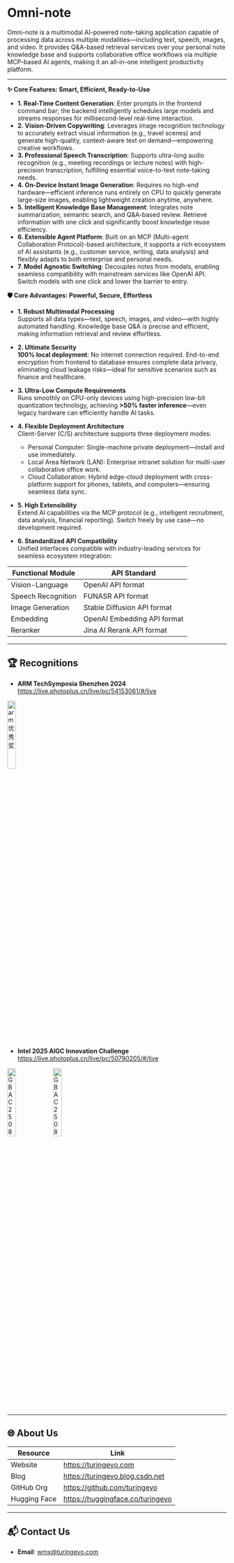 # Omni-note  
Omni-note is a multimodal AI-powered note-taking application capable of processing data across multiple modalities—including text, speech, images, and video. It provides Q&A-based retrieval services over your personal note knowledge base and supports collaborative office workflows via multiple MCP-based AI agents, making it an all-in-one intelligent productivity platform.

---

**✨ Core Features: Smart, Efficient, Ready-to-Use**  
- **1. Real-Time Content Generation**: Enter prompts in the frontend command bar; the backend intelligently schedules large models and streams responses for millisecond-level real-time interaction.  
- **2. Vision-Driven Copywriting**: Leverages image recognition technology to accurately extract visual information (e.g., travel scenes) and generate high-quality, context-aware text on demand—empowering creative workflows.  
- **3. Professional Speech Transcription**: Supports ultra-long audio recognition (e.g., meeting recordings or lecture notes) with high-precision transcription, fulfilling essential voice-to-text note-taking needs.  
- **4. On-Device Instant Image Generation**: Requires no high-end hardware—efficient inference runs entirely on CPU to quickly generate large-size images, enabling lightweight creation anytime, anywhere.  
- **5. Intelligent Knowledge Base Management**: Integrates note summarization, semantic search, and Q&A-based review. Retrieve information with one click and significantly boost knowledge reuse efficiency.  
- **6. Extensible Agent Platform**: Built on an MCP (Multi-agent Collaboration Protocol)-based architecture, it supports a rich ecosystem of AI assistants (e.g., customer service, writing, data analysis) and flexibly adapts to both enterprise and personal needs.  
- **7. Model Agnostic Switching**: Decouples notes from models, enabling seamless compatibility with mainstream services like OpenAI API. Switch models with one click and lower the barrier to entry.


**🛡️ Core Advantages: Powerful, Secure, Effortless**  
- **1. Robust Multimodal Processing**  
  Supports all data types—text, speech, images, and video—with highly automated handling. Knowledge base Q&A is precise and efficient, making information retrieval and review effortless.  

- **2. Ultimate Security**  
  **100% local deployment**: No internet connection required. End-to-end encryption from frontend to database ensures complete data privacy, eliminating cloud leakage risks—ideal for sensitive scenarios such as finance and healthcare.  

- **3. Ultra-Low Compute Requirements**  
  Runs smoothly on CPU-only devices using high-precision low-bit quantization technology, achieving **>50% faster inference**—even legacy hardware can efficiently handle AI tasks.  

- **4. Flexible Deployment Architecture**  
  Client-Server (C/S) architecture supports three deployment modes:  
    - Personal Computer: Single-machine private deployment—install and use immediately.  
    - Local Area Network (LAN): Enterprise intranet solution for multi-user collaborative office work.  
    - Cloud Collaboration: Hybrid edge-cloud deployment with cross-platform support for phones, tablets, and computers—ensuring seamless data sync.  

- **5. High Extensibility**  
  Extend AI capabilities via the MCP protocol (e.g., intelligent recruitment, data analysis, financial reporting). Switch freely by use case—no development required.  

- **6. Standardized API Compatibility**  
  Unified interfaces compatible with industry-leading services for seamless ecosystem integration:

| Functional Module       | API Standard               |
|-------------------------|----------------------------|
| Vision-Language    | OpenAI API format          |
| Speech Recognition      | FUNASR API format          |
| Image Generation        | Stable Diffusion API format|
| Embedding          | OpenAI Embedding API format|
| Reranker           | Jina AI Rerank API format  |

---

## 🏆 Recognitions

- **ARM TechSymposia Shenzhen 2024**  
  https://live.photoplus.cn/live/pc/54153061/#/live
<img width="20%" height="20%" alt="arm优秀奖" src="https://github.com/user-attachments/assets/2cf0f787-35ae-48a4-877b-952173c55fed" />

- **Intel 2025 AIGC Innovation Challenge**  
https://live.photoplus.cn/live/pc/50790205/#/live

<img width="20%" height="20%" alt="GBAC250800956841" src="https://github.com/user-attachments/assets/8cb7153b-3d58-43f8-8e34-bdfc458cf7de" />

<img width="20%" height="20%" alt="GBAC250800852950" src="https://github.com/user-attachments/assets/da9ff319-a2e7-4d56-9d6f-228f0be92cad" />

---

## 🌐 About Us

| Resource       | Link                                      |
|----------------|-------------------------------------------|
| Website        | https://turingevo.com |
| Blog           | https://turingevo.blog.csdn.net |
| GitHub Org     | https://github.com/turingevo|
| Hugging Face   | https://huggingface.co/turingevo |

---

## 📬 Contact Us

- **Email**: [wmx@turingevo.com](mailto:wmx@turingevo.com)

